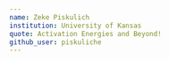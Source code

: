 ```yaml
---
name: Zeke Piskulich
institution: University of Kansas
quote: Activation Energies and Beyond!
github_user: piskuliche
---
```

